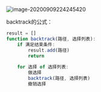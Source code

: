 ![image-20200909224245420](C:\Users\ASUS\AppData\Roaming\Typora\typora-user-images\image-20200909224245420.png)

backtrack的公式：
```js
result = []
function backtrack(路径, 选择列表):
    if 满足结束条件:
        result.add(路径)
        return
    
    for 选择 of 选择列表:
        做选择
        backtrack(路径, 选择列表)
        撤销选择
```